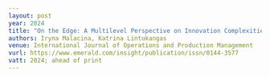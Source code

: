 ```yaml
---
layout: post
year: 2024
title: "On the Edge: A Multilevel Perspective on Innovation Complexities and Dynamic Attractors in the Supply Network"
authors: Iryna Malacina, Katrina Lintukangas
venue: International Journal of Operations and Production Management
vurl: https://www.emerald.com/insight/publication/issn/0144-3577
vatt: 2024; ahead of print
---
```


